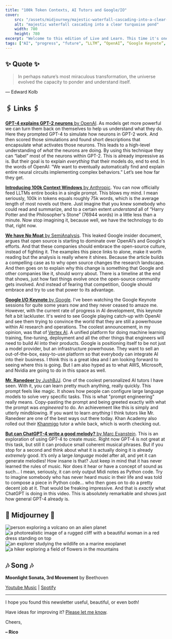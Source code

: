 ```yaml
---
title: "100k Token Contexts, AI Tutors and Google/IO"
cover:
    src: "/assets/midjourney/majestic-waterfall-cascading-into-a-clear-turquoise-pond.jpg"
    alt: "majestic waterfall cascading into a clear turquoise pond"
    width: 780
    height: 780
excerpt: "Welcome to this edition of Live and Learn. This time it's one of those editions, where the amount of things that have happened recently is simply incomprehensible. I cut out so much that I would have liked to include… And still, this edition grew beyond the 4-5 links that I try to set myself as a soft limit. AI is moving at an ever-accelerating pace and this becomes more and more evident the more I read about it. There are way over 100 tabs bookmarked that I haven’t read yet, and soon I will bookmark the next 100. And this to me is insane. It feels great to dig into all that is happening but at the same time, it’s overwhelming. Anyways. This edition contains some insights from the GoogleIO, a great article about how open source is taking over LLTM research by storm, and an exploration of the music generation capabilities of ChatGPT. As always I hope you find something useful and enjoy this newsletter."
tags: ["AI", "progress", "future", “LLTM”, “OpenAI”, “Google Keynote”, “Google”, “Vertex AI”, “Anthropic”, “GPT-4”, “AI tutors”, “generative AI”]
---
```


## ✨ Quote ✨

> In perhaps nature’s most miraculous transformation, the universe evolved the capacity to ponder and understand itself. 

— Edward Kolb

## 🖇️ Links 🖇️

[**GPT-4 explains GPT-2 neurons** by OpenAI](https://openai.com/research/language-models-can-explain-neurons-in-language-models). As models get more powerful we can turn them back on themselves to help us understand what they do. Here they prompted GPT-4 to simulate how neurons in GPT-2 work. And then scored those simulations and found short descriptions that encapsulate what activates those neurons. This leads to a high-level understanding of *what* the neurons are doing. By using this technique they can “label” most of the neurons within GPT-2. This is already impressive as is. But their goal is to explain *everything* that their models do, end to end. In the words of OpenAI: “We want to eventually automatically find and explain entire neural circuits implementing complex behaviors.” Let’s see how far they get. 

[**Introducing 100k Context Windows** by Anthropic](https://www.anthropic.com/index/100k-context-windows). You can now officially feed LLTMs entire books in a single prompt. This blows my mind. I mean seriously, 100k in tokens equals roughly 75k words, which is the average length of most novels out there. Just imagine that you knew somebody who could read and summarize, and to a certain extent *understand* all of “Harry Potter and the Philosopher's Stone” (76944 words) in a little less than a minute. Now stop imagining it, because well, we have the technology to do that, right now.

[**We have No Moat** by SemiAnalysis](https://www.semianalysis.com/p/google-we-have-no-moat-and-neither). This leaked Google insider document, argues that open source is starting to dominate over OpenAI’s and Google's efforts. And that these companies should embrace the open-source culture, instead of fighting it. The examples this piece links to alone, make it worth reading but the analysis is really where it shines. Because the article builds a compelling case as to why open source changes the research landscape. And then goes on to explain why this change is something that Google and other companies like it, should worry about. There is a timeline at the end that shows, just how fast things evolve once the open-source community gets involved. And instead of fearing that competition, Google should embrace and try to use that power to its advantage.

[**Google I/O Keynote** by Google](https://youtu.be/cNfINi5CNbY). I've been watching the Google Keynote sessions for quite some years now and they never ceased to amaze me. However, with the current rate of progress in AI development, this keynote felt a bit lackluster. It's weird to see Google playing catch-up with OpenAI and see them trying to convince the world that they are still a powerhouse within AI research and operations. The coolest announcement, in my opinion, was that of [Vertex AI](https://cloud.google.com/blog/products/ai-machine-learning/google-cloud-launches-vertex-ai-unified-platform-for-mlops?hl=en). A unified platform for doing machine learning training, fine-tuning, deployment and all the other things that engineers will need to build AI into their products. Google is positioning itself to be not just a model provider, but an infrastructure powerhouse. They want to sell an out-of-the-box, easy-to-use platform so that everybody can integrate AI into their business. I think this is a great idea and I am looking forward to seeing where this is going. But I am also hyped as to what AWS, Microsoft, and Nvidia are going to do in this space as well.  

[**Mr. Ranedeer** by JushBJJ](https://github.com/JushBJJ/Mr.-Ranedeer-AI-Tutor). One of the coolest personalized AI tutors I have seen. With it, you can learn pretty much anything, really quickly. This prompt feels like magic. It shows how people can configure large language models to solve very specific tasks. This is what "prompt engineering" really means. Copy-pasting the prompt and being greeted exactly with what the prompt was *engineered* to do. An achievement like this is simply and utterly mindblowing. If you want to learn *anything* I think tutors like Mr. Ranedeer are one of the best ways out there today. Khan Academy also rolled out their [Khanmigo](https://www.khanacademy.org/khan-labs)  tutor a while back, which is worth checking out.

[**But can ChatGPT-4 write a good melody?** by Marc Evanstein](https://www.youtube.com/watch?v=d_7EsKcn8nw). This is an exploration of using GPT-4 to create music. Right now GPT-4 is not great at this task, but still it can produce small coherent musical phrases. But if you stop for a second and think about what it is actually doing it is already *extremely* good. It’s only a large *language* model after all, and yet it can generate melodies! How insane is that? Just keep in mind that it has never learned the rules of music. Nor does it hear or have a concept of sound as such... I mean, seriously, it can only output Midi notes as Python code. Try to imagine somebody who has never heard music in their life and was told to compose a piece in Python code... who then goes on to do a pretty decent job at it. That would be freaking impressive. And that is *exactly* what ChatGPT is doing in this video. This is absolutely remarkable and shows just how general GPT-4 already is.

## 🌌 Midjourney 🌌

![person exploring a volcano on an alien planet](/assets/midjourney/person-exploring-a-volcano-on-an-alien-planet.jpg)
![a photorealistic image of a rugged cliff with a beautiful woman in a red dress standing on top](/assets/midjourney/a-photorealistic-image-of-a-rugged-cliff-with-a-beautiful-woman-in-a-red-dress-standing-on-top.jpg)
![an explorer studying the wildlife on a marine exoplanet](/assets/midjourney/an-explorer-studying-the-wildlife-on-a-marine-exoplanet.jpg)
![a hiker exploring a field of flowers in the mountains](/assets/midjourney/a-hiker-exploring-a-field-of-flowers-in-the-mountains.jpg)



## 🎶 Song 🎶

**Moonlight Sonata, 3rd Movement** by Beethoven

[Youtube Music](https://music.youtube.com/watch?v=BV7RkEL6oRc) | [Spotify](https://open.spotify.com/track/6jBT9MBVjX4kZ68IV6wHnH) 

---

I hope you found this newsletter useful, beautiful, or even both!

Have ideas for improving it? [Please let me know](https://airtable.com/shro1VeyG4lkNXkx2). 

Cheers,

**– Rico**

